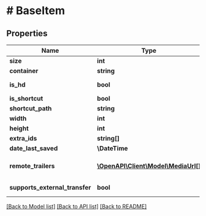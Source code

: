 # # BaseItem

## Properties

Name | Type | Description | Notes
------------ | ------------- | ------------- | -------------
**size** | **int** |  | [optional]
**container** | **string** |  | [optional]
**is_hd** | **bool** |  | [optional] [readonly]
**is_shortcut** | **bool** |  | [optional]
**shortcut_path** | **string** |  | [optional]
**width** | **int** |  | [optional]
**height** | **int** |  | [optional]
**extra_ids** | **string[]** |  | [optional]
**date_last_saved** | **\DateTime** |  | [optional]
**remote_trailers** | [**\OpenAPI\Client\Model\MediaUrl[]**](MediaUrl.md) | Gets or sets the remote trailers. | [optional]
**supports_external_transfer** | **bool** |  | [optional] [readonly]

[[Back to Model list]](../../README.md#models) [[Back to API list]](../../README.md#endpoints) [[Back to README]](../../README.md)
